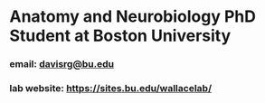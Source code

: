# Anatomy and Neurobiology PhD Student at Boston University
### email: davisrg@bu.edu
### lab website: https://sites.bu.edu/wallacelab/

<!---
davisreinaguerra/davisreinaguerra is a ✨ special ✨ repository because its `README.md` (this file) appears on your GitHub profile.
You can click the Preview link to take a look at your changes.
--->
